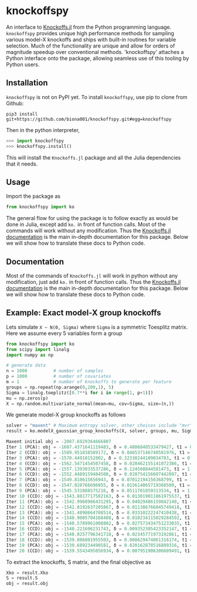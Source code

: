 # knockoffspy

An interface to [Knockoffs.jl](https://github.com/biona001/Knockoffs.jl) from the Python programming language. `knockoffspy` provides unique high performance methods for sampling various model-X knockoffs and ships with built-in routines for variable selection. Much of the functionality are unique and allow for orders of magnitude speedup over conventional methods. 'knockoffspy' attaches a Python interface onto the package, allowing seamless use of this tooling by Python users. 

## Installation

`knockoffspy` is not on PyPI yet. To install `knockoffspy`, use pip to clone from Github:
```
pip3 install git+https://github.com/biona001/knockoffspy.git#egg=knockoffspy
```
Then in the python interpreter,
```python
>>> import knockoffspy
>>> knockoffspy.install()
```
This will install the `Knockoffs.jl` package and all the Julia dependencies that it needs. 

## Usage

Import the package as
```python
from knockoffspy import ko
```
The general flow for using the package is to follow exactly as would be done in Julia, except add `ko.` in front of function calls. Most of the commands will work without any modification. Thus the [Knockoffs.jl documentation](https://biona001.github.io/Knockoffs.jl/dev/) is the main in-depth documentation for this package. Below we will show how to translate these docs to Python code.

## Documentation

Most of the commands of `Knockoffs.jl` will work in python without any modification, just add `ko.` in front of function calls. Thus the [Knockoffs.jl documentation](https://biona001.github.io/Knockoffs.jl/dev/) is the main in-depth documentation for this package. Below we will show how to translate these docs to Python code.

## Example: Exact model-X group knockoffs

Lets simulate `X ~ N(0, Sigma)` where `Sigma` is a symmetric Toesplitz matrix. Here we assume every 5 variables form a group

```python
from knockoffspy import ko
from scipy import linalg
import numpy as np

# generate data
n = 1000          # number of samples
p = 1000          # number of covariates
m = 1             # number of knockoffs to generate per feature
groups = np.repeat(np.arange(0,200,1), 5)
Sigma = linalg.toeplitz([0.7**i for i in range(1, p+1)])
mu = np.zeros(p)
X = np.random.multivariate_normal(mean=mu, cov=Sigma, size=(n,))
```
We generate model-X group knockoffs as follows
```python
solver = "maxent" # Maximum entropy solver, other choices include "mvr", "sdp", "equi"
result = ko.modelX_gaussian_group_knockoffs(X, solver, groups, mu, Sigma, verbose=True)

Maxent initial obj = -2087.6929364666807
Iter 1 (PCA): obj = -1607.4371641119483, δ = 0.4806840533479427, t1 = 0.28, t2 = 0.46
Iter 2 (CCD): obj = -1589.951838589172, δ = 0.046537146748581976, t1 = 0.42, t2 = 1.28, t3 = 0.0
Iter 3 (PCA): obj = -1570.44910152802, δ = 0.32338244109034703, t1 = 0.67, t2 = 1.74
Iter 4 (CCD): obj = -1562.5471454507458, δ = 0.028462155141072386, t1 = 0.81, t2 = 2.56, t3 = 0.0
Iter 5 (PCA): obj = -1557.1393033537286, δ = 0.124560844581473, t1 = 1.04, t2 = 2.99
Iter 6 (CCD): obj = -1552.4489159484508, δ = 0.020754156607442897, t1 = 1.18, t2 = 3.81, t3 = 0.01
Iter 7 (PCA): obj = -1549.810615656943, δ = 0.07012194156368799, t1 = 1.43, t2 = 4.27
Iter 8 (CCD): obj = -1547.020766696055, δ = 0.015614065719368509, t1 = 1.56, t2 = 5.09, t3 = 0.01
Iter 9 (PCA): obj = -1545.531088575216, δ = 0.0511701859313534, t1 = 1.82, t2 = 5.58
Iter 10 (CCD): obj = -1543.8817717502163, δ = 0.013019011861975537, t1 = 1.95, t2 = 6.4, t3 = 0.01
Iter 11 (PCA): obj = -1542.9960966431295, δ = 0.04029486159842148, t1 = 2.23, t2 = 6.87
Iter 12 (CCD): obj = -1542.0192637205867, δ = 0.011386766045749418, t1 = 2.36, t2 = 7.69, t3 = 0.01
Iter 13 (PCA): obj = -1541.4898664708514, δ = 0.03310222247410438, t1 = 2.61, t2 = 8.17
Iter 14 (CCD): obj = -1540.9005704168408, δ = 0.010234115029284592, t1 = 2.74, t2 = 8.99, t3 = 0.01
Iter 15 (PCA): obj = -1540.5789961008802, δ = 0.027573434751233035, t1 = 3.5, t2 = 9.5
Iter 16 (CCD): obj = -1540.221696231743, δ = 0.009352305423352147, t1 = 3.62, t2 = 10.33, t3 = 0.01
Iter 17 (PCA): obj = -1540.0257796341718, δ = 0.02345771973192861, t1 = 4.15, t2 = 10.83
Iter 18 (CCD): obj = -1539.806801955503, δ = 0.008629474061316174, t1 = 4.28, t2 = 11.68, t3 = 0.02
Iter 19 (PCA): obj = -1539.689234490581, δ = 0.020162878516809316, t1 = 4.81, t2 = 12.21
Iter 20 (CCD): obj = -1539.5543495056934, δ = 0.007951906306609491, t1 = 4.93, t2 = 13.03, t3 = 0.02
```
To extract the knockoffs, S matrix, and the final objective as
```python
Xko = result.Xko
S = result.S
obj = result.obj
```